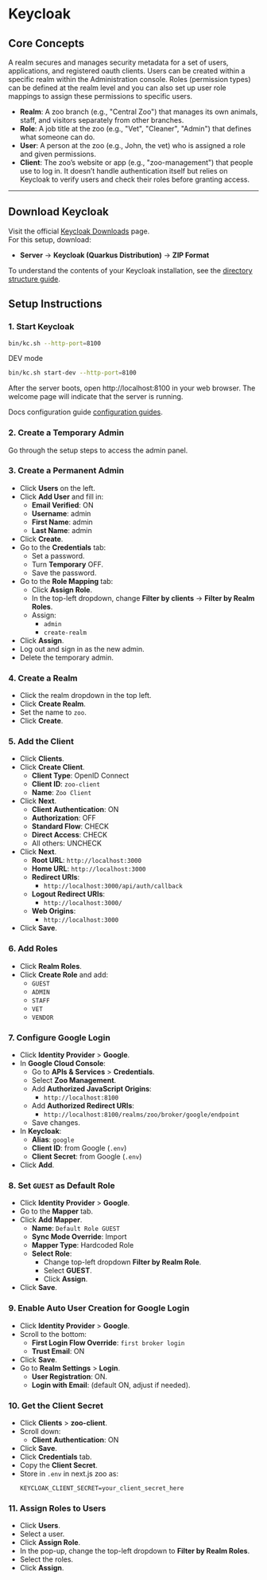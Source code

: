 # Keycloak

## Core Concepts

A realm secures and manages security metadata for a set of users, applications, and registered oauth clients. 
Users can be created within a specific realm within the Administration console. 
Roles (permission types) can be defined at the realm level 
and you can also set up user role mappings to assign these permissions to specific users.

- **Realm**: A zoo branch (e.g., "Central Zoo") that manages its own animals, staff, and visitors separately from other branches.
- **Role**: A job title at the zoo (e.g., "Vet", "Cleaner", "Admin") that defines what someone can do.
- **User**: A person at the zoo (e.g., John, the vet) who is assigned a role and given permissions.
- **Client**: The zoo’s website or app (e.g., "zoo-management") that people use to log in. It doesn’t handle authentication itself but relies on Keycloak to verify users and check their roles before granting access.



---

## Download Keycloak  
Visit the official [Keycloak Downloads](https://www.keycloak.org/downloads) page.  
For this setup, download:  
- **Server** → **Keycloak (Quarkus Distribution)** → **ZIP Format**

To understand the contents of your Keycloak installation, see the [directory structure guide](https://www.keycloak.org/server/directory-structure).

## Setup Instructions

### 1. Start Keycloak
```sh
bin/kc.sh --http-port=8100
```
DEV mode
```sh
bin/kc.sh start-dev --http-port=8100
```

After the server boots, open http://localhost:8100 in your web browser. The welcome page will indicate that the server is running.

Docs configuration guide [configuration guides](https://www.keycloak.org/guides#server).

### 2. Create a Temporary Admin  
Go through the setup steps to access the admin panel.

### 3. Create a Permanent Admin  
- Click **Users** on the left.
- Click **Add User** and fill in:
  - **Email Verified**: ON
  - **Username**: admin
  - **First Name**: admin
  - **Last Name**: admin
- Click **Create**.
- Go to the **Credentials** tab:
  - Set a password.
  - Turn **Temporary** OFF.
  - Save the password.
- Go to the **Role Mapping** tab:
  - Click **Assign Role**.
  - In the top-left dropdown, change **Filter by clients** → **Filter by Realm Roles**.
  - Assign:
    - `admin`
    - `create-realm`
- Click **Assign**.
- Log out and sign in as the new admin.
- Delete the temporary admin.

### 4. Create a Realm
- Click the realm dropdown in the top left.
- Click **Create Realm**.
- Set the name to `zoo`.
- Click **Create**.

### 5. Add the Client
- Click **Clients**.
- Click **Create Client**.
  - **Client Type**: OpenID Connect
  - **Client ID**: `zoo-client`
  - **Name**: `Zoo Client`
- Click **Next**.
  - **Client Authentication**: ON
  - **Authorization**: OFF
  - **Standard Flow**: CHECK
  - **Direct Access**: CHECK
  - All others: UNCHECK
- Click **Next**.
  - **Root URL**: `http://localhost:3000`
  - **Home URL**: `http://localhost:3000`
  - **Redirect URIs**:  
    - `http://localhost:3000/api/auth/callback`
  - **Logout Redirect URIs**:
    - `http://localhost:3000/`
  - **Web Origins**:
    - `http://localhost:3000`
- Click **Save**.

### 6. Add Roles
- Click **Realm Roles**.
- Click **Create Role** and add:
  - `GUEST`
  - `ADMIN`
  - `STAFF`
  - `VET`
  - `VENDOR`

### 7. Configure Google Login
- Click **Identity Provider** > **Google**.
- In **Google Cloud Console**:
  - Go to **APIs & Services** > **Credentials**.
  - Select **Zoo Management**.
  - Add **Authorized JavaScript Origins**:
    - `http://localhost:8100`
  - Add **Authorized Redirect URIs**:
    - `http://localhost:8100/realms/zoo/broker/google/endpoint`
  - Save changes.
- In **Keycloak**:
  - **Alias**: `google`
  - **Client ID**: from Google (`.env`)
  - **Client Secret**: from Google (`.env`)
- Click **Add**.

### 8. Set `GUEST` as Default Role
- Click **Identity Provider** > **Google**.
- Go to the **Mapper** tab.
- Click **Add Mapper**.
  - **Name**: `Default Role GUEST`
  - **Sync Mode Override**: Import
  - **Mapper Type**: Hardcoded Role
  - **Select Role**:
    - Change top-left dropdown **Filter by Realm Role**.
    - Select **GUEST**.
    - Click **Assign**.
- Click **Save**.

### 9. Enable Auto User Creation for Google Login
- Click **Identity Provider** > **Google**.
- Scroll to the bottom:
  - **First Login Flow Override**: `first broker login`
  - **Trust Email**: ON
- Click **Save**.
- Go to **Realm Settings** > **Login**.
  - **User Registration**: ON.
  - **Login with Email**: (default ON, adjust if needed).

### 10. Get the Client Secret
- Click **Clients** > **zoo-client**.
- Scroll down:
  - **Client Authentication**: ON
- Click **Save**.
- Click **Credentials** tab.
- Copy the **Client Secret**.
- Store in `.env` in next.js zoo as:
  ```env
  KEYCLOAK_CLIENT_SECRET=your_client_secret_here
  ```

### 11. Assign Roles to Users
- Click **Users**.
- Select a user.
- Click **Assign Role**.
- In the pop-up, change the top-left dropdown to **Filter by Realm Roles**.
- Select the roles.
- Click **Assign**.